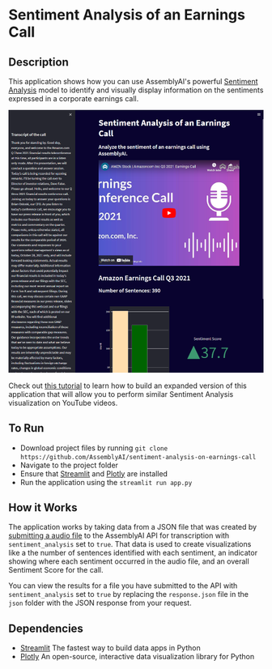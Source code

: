 # Sentiment Analysis of an Earnings Call

## Description

This application shows how you can use AssemblyAI's powerful [Sentiment Analysis](https://www.assemblyai.com/blog/introducing-sentiment-analysis/) model to identify and visually display information on the sentiments expressed in a corporate earnings call.

![Preview](screenshot.png)

Check out [this tutorial](https://youtu.be/kBoe56CfugY) to learn how to build an expanded version of this application that will allow you to perform similar Sentiment Analysis visualization on YouTube videos.

## To Run

* Download project files by running `git clone https://github.com/AssemblyAI/sentiment-analysis-on-earnings-call`
* Navigate to the project folder
* Ensure that [Streamlit](https://pypi.org/project/streamlit/) and [Plotly](https://pypi.org/project/plotly/) are installed
* Run the application using the `streamlit run app.py`

## How it Works

The application works by taking data from a JSON file that was created by [submitting a audio file](https://www.assemblyai.com/docs/audio-intelligence#sentiment-analysis) to the AssemblyAI API for transcription with `sentiment_analysis` set to `true`. That data is used to create visualizations like a the number of sentences identified with each sentiment, an indicator showing where each sentiment occurred in the audio file, and an overall Sentiment Score for the call.

You can view the results for a file you have submitted to the API with `sentiment_analysis` set to `true` by replacing the `response.json` file in the `json` folder with the JSON response from your request.

## Dependencies

* [Streamlit](https://pypi.org/project/streamlit/) The fastest way to build data apps in Python
* [Plotly](https://pypi.org/project/plotly/) An open-source, interactive data visualization library for Python

